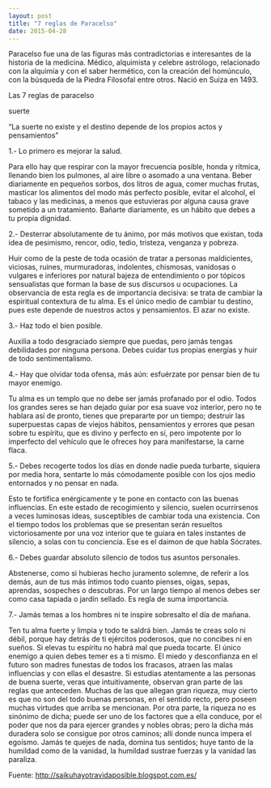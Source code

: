 ```yaml
---
layout: post
title: "7 reglas de Paracelso"
date: 2015-04-28
---
```

Paracelso fue una de las figuras más contradictorias e interesantes de la historia de la medicina. Médico, alquimista y celebre astrólogo, relacionado con la alquimia y con el saber hermético, con la creación del homúnculo, con la búsqueda de la Piedra Filosofal entre otros.
Nació en Suiza en 1493.



Las 7 reglas de paracelso



suerte



“La suerte no existe y el destino depende de los propios actos y pensamientos”

1.- Lo primero es mejorar la salud.

Para ello hay que respirar con la mayor frecuencia posible, honda y rítmica, llenando bien los pulmones, al aire libre o asomado a una ventana. Beber diariamente en pequeños sorbos, dos litros de agua, comer muchas frutas, masticar los alimentos del modo más perfecto posible, evitar el alcohol, el tabaco y las medicinas, a menos que estuvieras por alguna causa grave sometido a un tratamiento. Bañarte diariamente, es un hábito que debes a tu propia dignidad.



2.- Desterrar absolutamente de tu ánimo, por más motivos que existan, toda idea de pesimismo, rencor, odio, tedio, tristeza, venganza y pobreza.

Huir como de la peste de toda ocasión de tratar a personas maldicientes, viciosas, ruines, murmuradoras, indolentes, chismosas, vanidosas o vulgares e inferiores por natural bajeza de entendimiento o por tópicos sensualistas que forman la base de sus discursos u ocupaciones. La observancia de esta regla es de importancia decisiva: se trata de cambiar la espiritual contextura de tu alma. Es el único medio de cambiar tu destino, pues este depende de nuestros actos y pensamientos. El azar no existe.





3.- Haz todo el bien posible.

Auxilia a todo desgraciado siempre que puedas, pero jamás tengas debilidades por ninguna persona. Debes cuidar tus propias energías y huir de todo sentimentalismo.





4.- Hay que olvidar toda ofensa, más aún: esfuérzate por pensar bien de tu mayor enemigo.

Tu alma es un templo que no debe ser jamás profanado por el odio. Todos los grandes seres se han dejado guiar por esa suave voz interior, pero no te hablara así de pronto, tienes que prepararte por un tiempo; destruir las superpuestas capas de viejos hábitos, pensamientos y errores que pesan sobre tu espíritu, que es divino y perfecto en sí, pero impotente por lo imperfecto del vehículo que le ofreces hoy para manifestarse, la carne flaca.





5.- Debes recogerte todos los días en donde nadie pueda turbarte, siquiera por media hora, sentarte lo más cómodamente posible con los ojos medio entornados y no pensar en nada.

Esto te fortifica enérgicamente y te pone en contacto con las buenas influencias. En este estado de recogimiento y silencio, suelen ocurrírsenos a veces luminosas ideas, susceptibles de cambiar toda una existencia. Con el tiempo todos los problemas que se presentan serán resueltos victoriosamente por una voz interior que te guiara en tales instantes de silencio, a solas con tu conciencia. Ese es el daimon de que habla Sócrates.





6.- Debes guardar absoluto silencio de todos tus asuntos personales.

Abstenerse, como si hubieras hecho juramento solemne, de referir a los demás, aun de tus más íntimos todo cuanto pienses, oigas, sepas, aprendas, sospeches o descubras. Por un largo tiempo al menos debes ser como casa tapiada o jardín sellado. Es regla de suma importancia.

7.- Jamás temas a los hombres ni te inspire sobresalto el día de mañana.

Ten tu alma fuerte y limpia y todo te saldrá bien. Jamás te creas solo ni débil, porque hay detrás de ti ejércitos poderosos, que no concibes ni en sueños. Si elevas tu espíritu no habrá mal que pueda tocarte. El único enemigo a quien debes temer es a ti mismo. El miedo y desconfianza en el futuro son madres funestas de todos los fracasos, atraen las malas influencias y con ellas el desastre. Si estudias atentamente a las personas de buena suerte, veras que intuitivamente, observan gran parte de las reglas que anteceden. Muchas de las que allegan gran riqueza, muy cierto es que no son del todo buenas personas, en el sentido recto, pero poseen muchas virtudes que arriba se mencionan. Por otra parte, la riqueza no es sinónimo de dicha; puede ser uno de los factores que a ella conduce, por el poder que nos da para ejercer grandes y nobles obras; pero la dicha más duradera solo se consigue por otros caminos; allí donde nunca impera el egoísmo. Jamás te quejes de nada, domina tus sentidos; huye tanto de la humildad como de la vanidad, la humildad sustrae fuerzas y la vanidad las paraliza.





Fuente: http://saikuhayotravidaposible.blogspot.com.es/
